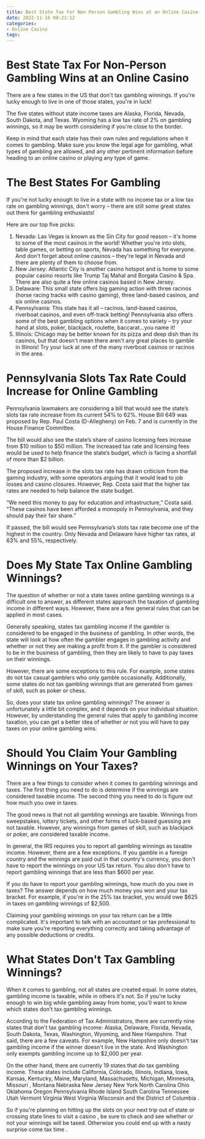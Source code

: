 ```yaml
---
title: Best State Tax For Non Person Gambling Wins at an Online Casino
date: 2022-11-16 08:21:12
categories:
- Online Casino
tags:
---
```



#  Best State Tax For Non-Person Gambling Wins at an Online Casino

There are a few states in the US that don't tax gambling winnings. If you're lucky enough to live in one of those states, you're in luck!

The five states without state income taxes are Alaska, Florida, Nevada, South Dakota, and Texas. Wyoming has a low tax rate of 2% on gambling winnings, so it may be worth considering if you're close to the border.

Keep in mind that each state has their own rules and regulations when it comes to gambling. Make sure you know the legal age for gambling, what types of gambling are allowed, and any other pertinent information before heading to an online casino or playing any type of game.

# The Best States For Gambling

If you're not lucky enough to live in a state with no income tax or a low tax rate on gambling winnings, don't worry – there are still some great states out there for gambling enthusiasts!

Here are our top five picks:
1. Nevada: Las Vegas is known as the Sin City for good reason – it's home to some of the most casinos in the world! Whether you're into slots, table games, or betting on sports, Nevada has something for everyone. And don't forget about online casinos – they're legal in Nevada and there are plenty of them to choose from.
2. New Jersey: Atlantic City is another casino hotspot and is home to some popular casino resorts like Trump Taj Mahal and Borgata Casino & Spa. There are also quite a few online casinos based in New Jersey.
3. Delaware: This small state offers big gaming action with three racinos (horse racing tracks with casino gaming), three land-based casinos, and six online casinos. 
4. Pennsylvania: This state has it all – racinos, land-based casinos, riverboat casinos, and even off-track betting! Pennsylvania also offers some of the best gambling options when it comes to variety – try your hand at slots, poker, blackjack, roulette, baccarat…you name it! 
5. Illinois: Chicago may be better known for its pizza and deep dish than its casinos, but that doesn't mean there aren't any great places to gamble in Illinois! Try your luck at one of the many riverboat casinos or racinos in the area.

#  Pennsylvania Slots Tax Rate Could Increase for Online Gambling

Pennsylvania lawmakers are considering a bill that would see the state’s slots tax rate increase from its current 54% to 62%. House Bill 649 was proposed by Rep. Paul Costa (D-Allegheny) on Feb. 7 and is currently in the House Finance Committee.

The bill would also see the state’s share of casino licensing fees increase from $10 million to $50 million. The increased tax rate and licensing fees would be used to help finance the state’s budget, which is facing a shortfall of more than $2 billion.

The proposed increase in the slots tax rate has drawn criticism from the gaming industry, with some operators arguing that it would lead to job losses and casino closures. However, Rep. Costa said that the higher tax rates are needed to help balance the state budget.

“We need this money to pay for education and infrastructure,” Costa said. “These casinos have been afforded a monopoly in Pennsylvania, and they should pay their fair share.”

If passed, the bill would see Pennsylvania’s slots tax rate become one of the highest in the country. Only Nevada and Delaware have higher tax rates, at 63% and 55%, respectively.

#  Does My State Tax Online Gambling Winnings?

The question of whether or not a state taxes online gambling winnings is a difficult one to answer, as different states approach the taxation of gambling income in different ways. However, there are a few general rules that can be applied in most cases.

Generally speaking, states tax gambling income if the gambler is considered to be engaged in the business of gambling. In other words, the state will look at how often the gambler engages in gambling activity and whether or not they are making a profit from it. If the gambler is considered to be in the business of gambling, then they are likely to have to pay taxes on their winnings.

However, there are some exceptions to this rule. For example, some states do not tax casual gamblers who only gamble occasionally. Additionally, some states do not tax gambling winnings that are generated from games of skill, such as poker or chess.

So, does your state tax online gambling winnings? The answer is unfortunately a little bit complex, and it depends on your individual situation. However, by understanding the general rules that apply to gambling income taxation, you can get a better idea of whether or not you will have to pay taxes on your online gambling wins.

#  Should You Claim Your Gambling Winnings on Your Taxes?

There are a few things to consider when it comes to gambling winnings and taxes. The first thing you need to do is determine if the winnings are considered taxable income. The second thing you need to do is figure out how much you owe in taxes.

The good news is that not all gambling winnings are taxable. Winnings from sweepstakes, lottery tickets, and other forms of luck-based guessing are not taxable. However, any winnings from games of skill, such as blackjack or poker, are considered taxable income.

In general, the IRS requires you to report all gambling winnings as taxable income. However, there are a few exceptions. If you gamble in a foreign country and the winnings are paid out in that country's currency, you don't have to report the winnings on your US tax return. You also don't have to report gambling winnings that are less than $600 per year.

If you do have to report your gambling winnings, how much do you owe in taxes? The answer depends on how much money you won and your tax bracket. For example, if you're in the 25% tax bracket, you would owe $625 in taxes on gambling winnings of $2,500.

Claiming your gambling winnings on your tax return can be a little complicated. It's important to talk with an accountant or tax professional to make sure you're reporting everything correctly and taking advantage of any possible deductions or credits.

#  What States Don't Tax Gambling Winnings?

When it comes to gambling, not all states are created equal. In some states, gambling income is taxable, while in others it's not. So if you're lucky enough to win big while gambling away from home, you'll want to know which states don't tax gambling winnings.

According to the Federation of Tax Administrators, there are currently nine states that don't tax gambling income: Alaska, Delaware, Florida, Nevada, South Dakota, Texas, Washington, Wyoming, and New Hampshire. That said, there are a few caveats. For example, New Hampshire only doesn't tax gambling income if the winner doesn't live in the state. And Washington only exempts gambling income up to $2,000 per year.

On the other hand, there are currently 19 states that do tax gambling income. These states include California, Colorado, Illinois, Indiana, Iowa, Kansas, Kentucky, Maine, Maryland, Massachusetts, Michigan, Minnesota, Missouri , Montana Nebraska New Jersey New York North Carolina Ohio Oklahoma Oregon Pennsylvania Rhode Island South Carolina Tennessee Utah Vermont Virginia West Virginia Wisconsin and the District of Columbia .

So if you're planning on hitting up the slots on your next trip out of state or crossing state lines to visit a casino , be sure to check and see whether or not your winnings will be taxed. Otherwise you could end up with a nasty surprise come tax time .